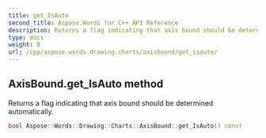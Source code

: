```yaml
---
title: get_IsAuto
second_title: Aspose.Words for C++ API Reference
description: Returns a flag indicating that axis bound should be determined automatically. 
type: docs
weight: 0
url: /cpp/aspose.words.drawing.charts/axisbound/get_isauto/
---
```

## AxisBound.get_IsAuto method


Returns a flag indicating that axis bound should be determined automatically.

```cpp
bool Aspose::Words::Drawing::Charts::AxisBound::get_IsAuto() const
```

